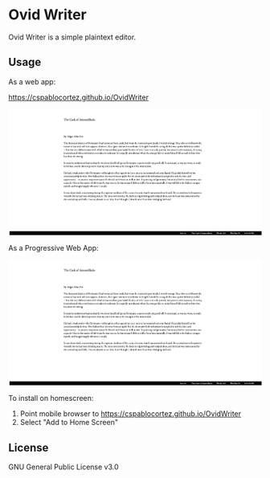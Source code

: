 # Ovid Writer

Ovid Writer is a simple plaintext editor.


## Usage

As a web app:

https://cspablocortez.github.io/OvidWriter

![Screenshot](OvidWriter.png "OW Screenshot")

As a Progressive Web App:

![Screenshot](OvidWriter.png "OW Screenshot")

To install on homescreen:

1. Point mobile browser to https://cspablocortez.github.io/OvidWriter 
2. Select "Add to Home Screen"


## License

GNU General Public License v3.0